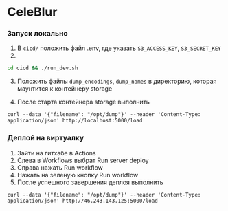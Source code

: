 # CeleBlur

### Запуск локально

1. В `cicd/` положить файл .env, где указать `S3_ACCESS_KEY`, `S3_SECRET_KEY`
2.
```bash
cd cicd && ./run_dev.sh
```
3. Положить файлы `dump_encodings`, `dump_names` в директорию, которая маунтится к контейнеру storage

4. После старта контейнера storage выполнить
```
curl --data '{"filename": "/opt/dump"}' --header 'Content-Type: application/json' http://localhost:5000/load
```

### Деплой на виртуалку

1. Зайти на гитхабе в Actions
2. Слева в Workflows выбрат Run server deploy
3. Справа нажать Run workflow
4. Нажать на зеленую кнопку Run workflow
5. После успешного завершения деплоя выполнить

```
curl --data '{"filename": "/opt/dump"}' --header 'Content-Type: application/json' http://46.243.143.125:5000/load
```
